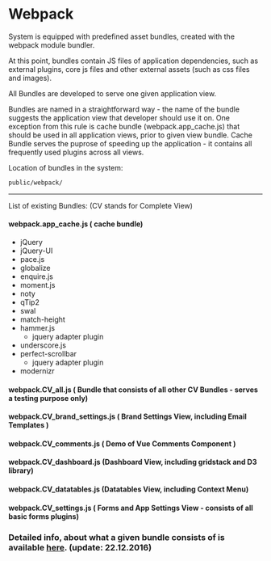 # Webpack

System is equipped with predefined asset bundles, created with the webpack module bundler.

At this point, bundles contain JS files of application dependencies, such as external plugins, core js files and other external assets (such as css files and images).

All Bundles are developed to serve one given application view.

Bundles are named in a straightforward way - the name of the bundle suggests the application view that developer should use it on.
One exception from this rule is cache bundle (webpack.app_cache.js) that should be used in all application views, prior to given view bundle. Cache Bundle serves the puprose of speeding up the application - it contains all frequently used plugins across all views.  

Location of bundles in the system:
```bash
public/webpack/
```

---
 
List of existing Bundles: (CV stands for Complete View)

#### webpack.app_cache.js ( cache bundle)
+ jQuery
+ jQuery-UI 
+ pace.js
+ globalize
+ enquire.js
+ moment.js
+ noty
+ qTip2
+ swal 
+ match-height
+ hammer.js 
  - jquery adapter plugin
+ underscore.js
+ perfect-scrollbar
  - jquery adapter plugin
+ modernizr

#### webpack.CV_all.js ( Bundle that consists of all other CV Bundles - serves a testing purpose only) 
#### webpack.CV_brand_settings.js ( Brand Settings View, including Email Templates )
#### webpack.CV_comments.js ( Demo of Vue Comments Component )
#### webpack.CV_dashboard.js (Dashboard View, including gridstack and D3 library)
#### webpack.CV_datatables.js (Datatables View, including Context Menu)
#### webpack.CV_settings.js ( Forms and App Settings View - consists of all basic forms plugins)


### Detailed info, about what a given bundle consists of is available [here](http://s.codepen.io/tehaiks/debug/3d9252d8b7315e0e4788b02d928cc544). (update: 22.12.2016)
